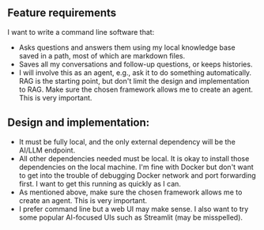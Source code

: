 ## Feature requirements

I want to write a command line software that:

- Asks questions and answers them using my local knowledge base saved in a path, most of which are markdown files.
- Saves all my conversations and follow-up questions, or keeps histories.
- I will involve this as an agent, e.g., ask it to do something automatically. RAG is the starting point, but don't limit the design and implementation to RAG. Make sure the chosen framework allows me to create an agent. This is very important.

## Design and implementation:

- It must be fully local, and the only external dependency will be the AI/LLM endpoint.
- All other dependencies needed must be local. It is okay to install those dependencies on the local machine. I'm fine with Docker but don't want to get into the trouble of debugging Docker network and port forwarding first. I want to get this running as quickly as I can.
- As mentioned above, make sure the chosen framework allows me to create an agent. This is very important.
- I prefer command line but a web UI may make sense. I also want to try some popular AI-focused UIs such as Streamlit (may be misspelled).


